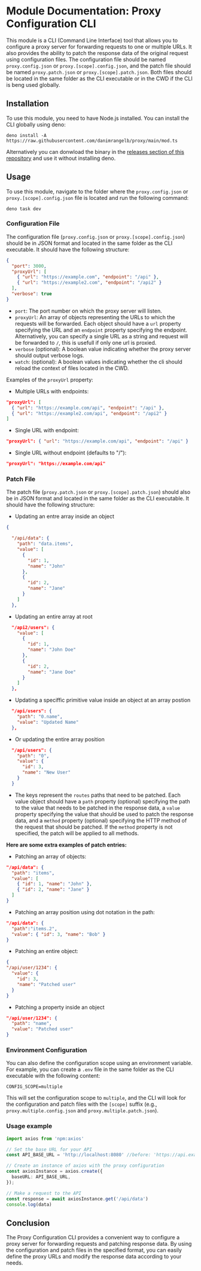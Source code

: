 # Module Documentation: Proxy Configuration CLI

This module is a CLI (Command Line Interface) tool that allows you to configure a proxy server for forwarding requests to one or multiple URLs. It also provides the ability to patch the response data of the original request using configuration files. The configuration file should be named `proxy.config.json` or `proxy.[scope].config.json`, and the patch file should be named `proxy.patch.json` or `proxy.[scope].patch.json`. Both files should be located in the same folder as the CLI executable or in the CWD if the CLI is beng used globally.

## Installation

To use this module, you need to have Node.js installed. You can install the CLI globally using deno:

```shell
deno install -A https://raw.githubusercontent.com/danimrangelb/proxy/main/mod.ts
```

Alternatively you can donwload the binary in the [releases section of this repository](https://github.com/danimrangelb/proxy/releases) and use it without installing deno.

## Usage

To use this module, navigate to the folder where the `proxy.config.json` or `proxy.[scope].config.json` file is located and run the following command:

```shell
deno task dev
```

### Configuration File

The configuration file (`proxy.config.json` or `proxy.[scope].config.json`) should be in JSON format and located in the same folder as the CLI executable. It should have the following structure:

```json
{
  "port": 3000,
  "proxyUrl": [
    { "url": "https://example.com", "endpoint": "/api" },
    { "url": "https://example2.com", "endpoint": "/api2" }
  ],
  "verbose": true
}
```

- `port`: The port number on which the proxy server will listen.
- `proxyUrl`: An array of objects representing the URLs to which the requests will be forwarded. Each object should have a `url` property specifying the URL and an `endpoint` property specifying the endpoint. Alternatively, you can specify a single URL as a string and request will be forwarded to `/`, this is usefull if only one url is proxied.
- `verbose` (optional): A boolean value indicating whether the proxy server should output verbose logs.
- `watch`: (optional): A boolean values indicating whether the cli should reload the context of files located in the CWD.

Examples of the `proxyUrl` property:

- Multiple URLs with endpoints:

```json
"proxyUrl": [
  { "url": "https://example.com/api", "endpoint": "/api" },
  { "url": "https://example2.com/api", "endpoint": "/api2" }
]
```

- Single URL with endpoint:

```json
"proxyUrl": { "url": "https://example.com/api", "endpoint": "/api" }
```

- Single URL without endpoint (defaults to "/"):

```json
"proxyUrl": "https://example.com/api"
```

### Patch File

The patch file (`proxy.patch.json` or `proxy.[scope].patch.json`) should also be in JSON format and located in the same folder as the CLI executable. It should have the following structure:

- Updating an entre array inside an object
```json
{

  "/api/data": {
    "path": "data.items",
    "value": [
      {
        "id": 1,
        "name": "John"
      },
      {
        "id": 2,
        "name": "Jane"
      }
    ]
  },

```
- Updating an entire array at root

```json
  "/api2/users": {
    "value": [
      {
        "id": 1,
        "name": "John Doe"
      },
      {
        "id": 2,
        "name": "Jane Doe"
      }
    ]
  },
```
- Updating a speciffic primitive value inside an object at an array postion
```json
  "/api/users": {
    "path": "0.name",
    "value": "Updated Name"
  },

```

- Or updating the entire array position
```json
  "/api/users": {
    "path": "0",
    "value": {
      "id": 3,
      "name": "New User"
    }
  }
```

- The keys represent the `routes` paths that need to be patched.
  Each value object should have a `path` property (optional) specifying the path to the value that needs to be patched in the response data, a `value` property specifying the value that should be used to patch the response data, and a `method` property (optional) specifying the HTTP method of the request that should be patched. If the `method` property is not specified, the patch will be applied to all methods.

**Here are some extra examples of patch entries:**

- Patching an array of objects:

```json
"/api/data": {
  "path": "items",
  "value": [
    { "id": 1, "name": "John" },
    { "id": 2, "name": "Jane" }
  ]
}
```

- Patching an array position using dot notation in the path:

```json
"/api/data": {
  "path":"items.2",
  "value": { "id": 3, "name": "Bob" }
}
```
- Patching an entire object:

```json
{
"/api/user/1234": {
  "value": {
    "id": 3,
    "name": "Patched user"
  }
}
```

- Patching a property inside an object

```json
"/api/user/1234": {
  "path": "name",
  "value": "Patched user"
}
```

### Environment Configuration

You can also define the configuration scope using an environment variable. For example, you can create a `.env` file in the same folder as the CLI executable with the following content:

```
CONFIG_SCOPE=multiple
```

This will set the configuration scope to `multiple`, and the CLI will look for the configuration and patch files with the `[scope]` suffix (e.g., `proxy.multiple.config.json` and `proxy.multiple.patch.json`).

### Usage example

```typescript
import axios from 'npm:axios'

// Set the base URL for your API
const API_BASE_URL = 'http://localhost:8080' //before: 'https://api.example.com';

// Create an instance of axios with the proxy configuration
const axiosInstance = axios.create({
  baseURL: API_BASE_URL,
});

// Make a request to the API
const response = await axiosInstance.get('/api/data')
console.log(data)
```

## Conclusion

The Proxy Configuration CLI provides a convenient way to configure a proxy server for forwarding requests and patching response data. By using the configuration and patch files in the specified format, you can easily define the proxy URLs and modify the response data according to your needs.

